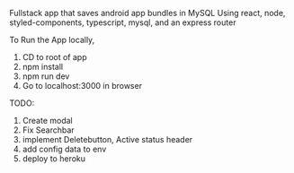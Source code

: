 Fullstack app that saves android app bundles in MySQL
Using react, node, styled-components, typescript, mysql, and an express router

To Run the App locally,

1. CD to root of app
2. npm install
3. npm run dev
4. Go to localhost:3000 in browser

TODO:

1. Create modal
2. Fix Searchbar
3. implement Deletebutton, Active status header
4. add config data to env
5. deploy to heroku
